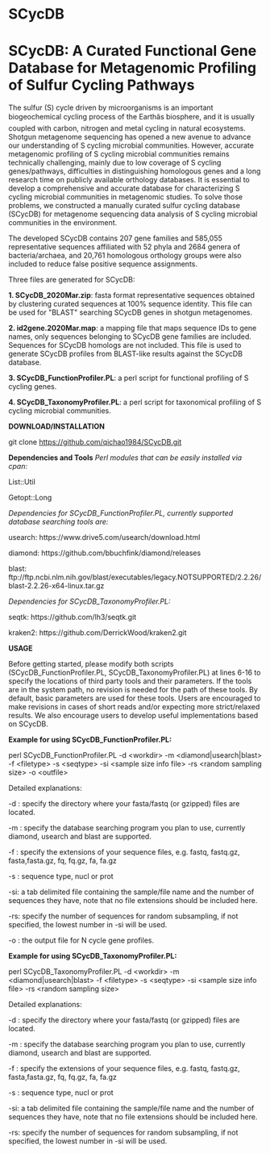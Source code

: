 # SCycDB
# SCycDB: A Curated Functional Gene Database for Metagenomic Profiling of Sulfur Cycling Pathways
The sulfur (S) cycle driven by microorganisms is an important biogeochemical cycling process of the Earthâs biosphere, and it is usually coupled with carbon, nitrogen and metal cycling in natural ecosystems. Shotgun metagenome sequencing has opened a new avenue to advance our understanding of S cycling microbial communities. However, accurate metagenomic profiling of S cycling microbial communities remains technically challenging, mainly due to low coverage of S cycling genes/pathways, difficulties in distinguishing homologous genes and a long research time on publicly available orthology databases. It is essential to develop a comprehensive and accurate database for characterizing S cycling microbial communities in metagenomic studies. To solve those problems, we constructed a manually curated sulfur cycling database (SCycDB) for metagenome sequencing data analysis of S cycling microbial communities in the environment. 

The developed SCycDB contains 207 gene families and 585,055 representative sequences affiliated with 52 phyla and 2684 genera of bacteria/archaea, and 20,761 homologous orthology groups were also included to reduce false positive sequence assignments. 

Three files are generated for SCycDB:

<b>1. SCycDB_2020Mar.zip</b>: fasta format representative sequences obtained by clustering curated sequences at 100% sequence identity. This file can be used for "BLAST" searching SCycDB genes in shotgun metagenomes.

<b>2. id2gene.2020Mar.map</b>: a mapping file that maps sequence IDs to gene names, only sequences belonging to SCycDB gene families are included. Sequences for SCycDB homologs are not included. This file is used to generate SCycDB profiles from BLAST-like results against the SCycDB database. 

<b>3. SCycDB_FunctionProfiler.PL</b>: a perl script for functional profiling of S cycling genes.

<b>4. SCycDB_TaxonomyProfiler.PL</b>: a perl script for taxonomical profiling of S cycling microbial communities.

<b>DOWNLOAD/INSTALLATION</b>

git clone https://github.com/qichao1984/SCycDB.git

<b>Dependencies and Tools</b>
<i>Perl modules that can be easily installed via cpan:</i>
<p>List::Util</p>
<p>Getopt::Long</p>
<i>Dependencies for SCycDB_FunctionProfiler.PL, currently supported database searching tools are: </i>
<p>usearch: https://www.drive5.com/usearch/download.html
<p>diamond: https://github.com/bbuchfink/diamond/releases
<p>blast: ftp://ftp.ncbi.nlm.nih.gov/blast/executables/legacy.NOTSUPPORTED/2.2.26/blast-2.2.26-x64-linux.tar.gz</p>
<i>Dependencies for SCycDB_TaxonomyProfiler.PL:</i>
<p>seqtk: https://github.com/lh3/seqtk.git
<p>kraken2: https://github.com/DerrickWood/kraken2.git

<b>USAGE</b>

Before getting started, please modify both scripts (SCycDB_FunctionProfiler.PL, SCycDB_TaxonomyProfiler.PL) at lines 6-16 to specify the locations of third party tools and their parameters. If the tools are in the system path, no revision is needed for the path of these tools. By default, basic parameters are used for these tools. Users are encouraged to make revisions in cases of short reads and/or expecting more strict/relaxed results. We also encourage users to develop useful implementations based on SCycDB.


<b>Example for using SCycDB_FunctionProfiler.PL:</b>

perl SCycDB_FunctionProfiler.PL -d \<workdir\> -m \<diamond|usearch|blast\> -f \<filetype\> -s \<seqtype\> -si \<sample size info file\> -rs \<random sampling size\> -o \<outfile\>
  
Detailed explanations: 

-d : specify the directory where your fasta/fastq (or gzipped) files are located. 

-m : specify the database searching program you plan to use, currently diamond, usearch and blast are supported. 

-f : specify the extensions of your sequence files, e.g. fastq, fastq.gz, fasta,fasta.gz, fq, fq.gz, fa, fa.gz

-s : sequence type, nucl or prot

-si: a tab delimited file containing the sample/file name and the number of sequences they have, note that no file extensions should be included here.

-rs: specify the number of sequences for random subsampling, if not specified, the lowest number in -si will be used.

-o : the output file for N cycle gene profiles.   


<b>Example for using SCycDB_TaxonomyProfiler.PL:</b>

perl SCycDB_TaxonomyProfiler.PL -d \<workdir\> -m \<diamond|usearch|blast\> -f \<filetype\> -s \<seqtype\> -si \<sample size info file\> -rs \<random sampling size\> 
  
Detailed explanations: 

-d : specify the directory where your fasta/fastq (or gzipped) files are located. 

-m : specify the database searching program you plan to use, currently diamond, usearch and blast are supported. 

-f : specify the extensions of your sequence files, e.g. fastq, fastq.gz, fasta,fasta.gz, fq, fq.gz, fa, fa.gz

-s : sequence type, nucl or prot

-si: a tab delimited file containing the sample/file name and the number of sequences they have, note that no file extensions should be included here.

-rs: specify the number of sequences for random subsampling, if not specified, the lowest number in -si will be used.

  
